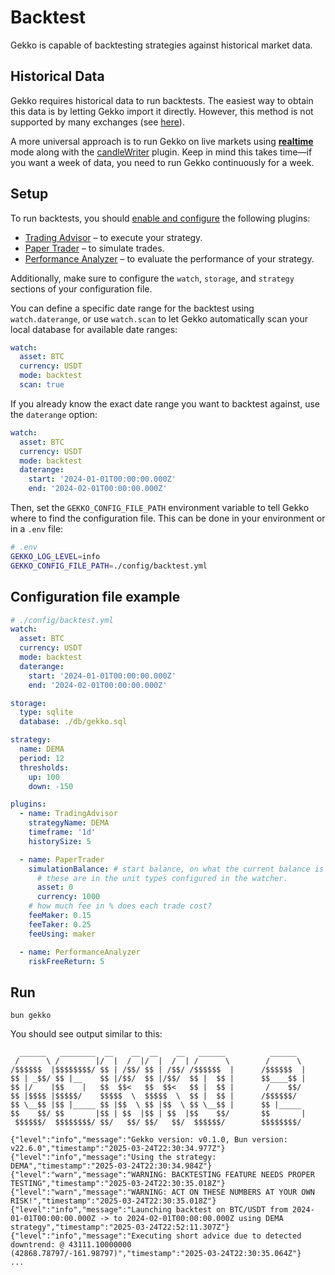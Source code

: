 # Backtest

Gekko is capable of backtesting strategies against historical market data.

## Historical Data

Gekko requires historical data to run backtests. The easiest way to obtain this data is by letting Gekko import it directly. However, this method is not supported by many exchanges (see [here](../introduction/supported-exchanges.md)).

A more universal approach is to run Gekko on live markets using [**realtime**](./realtime.md) mode along with the [candleWriter](../plugins/candle-writer.md) plugin. Keep in mind this takes time—if you want a week of data, you need to run Gekko continuously for a week.

## Setup

To run backtests, you should [enable and configure](../plugins/introduction.md) the following plugins:

- [Trading Advisor](../plugins/trading-advisor.md) – to execute your strategy.
- [Paper Trader](../plugins/paper-trader.md) – to simulate trades.
- [Performance Analyzer](../plugins/performance-analyzer.md) – to evaluate the performance of your strategy.

Additionally, make sure to configure the `watch`, `storage`, and `strategy` sections of your configuration file.

You can define a specific date range for the backtest using `watch.daterange`, or use `watch.scan` to let Gekko automatically scan your local database for available date ranges:

```yaml
watch:
  asset: BTC
  currency: USDT
  mode: backtest
  scan: true
```

If you already know the exact date range you want to backtest against, use the `daterange` option:

```yaml
watch:
  asset: BTC
  currency: USDT
  mode: backtest
  daterange:
    start: '2024-01-01T00:00:00.000Z'
    end: '2024-02-01T00:00:00.000Z'
```

Then, set the `GEKKO_CONFIG_FILE_PATH` environment variable to tell Gekko where to find the configuration file. This can be done in your environment or in a `.env` file:

```bash
# .env
GEKKO_LOG_LEVEL=info
GEKKO_CONFIG_FILE_PATH=./config/backtest.yml
```

## Configuration file example

```yaml
# ./config/backtest.yml
watch:
  asset: BTC
  currency: USDT
  mode: backtest
  daterange:
    start: '2024-01-01T00:00:00.000Z'
    end: '2024-02-01T00:00:00.000Z'

storage:
  type: sqlite
  database: ./db/gekko.sql

strategy:
  name: DEMA
  period: 12
  thresholds:
    up: 100
    down: -150

plugins:
  - name: TradingAdvisor
    strategyName: DEMA
    timeframe: '1d'
    historySize: 5

  - name: PaperTrader
    simulationBalance: # start balance, on what the current balance is compared with
      # these are in the unit types configured in the watcher.
      asset: 0
      currency: 1000
    # how much fee in % does each trade cost?
    feeMaker: 0.15
    feeTaker: 0.25
    feeUsing: maker

  - name: PerformanceAnalyzer
    riskFreeReturn: 5
```

## Run

    bun gekko

You should see output similar to this:

```
  ______   ________  __    __  __    __   ______          ______
 /      \ /        |/  |  /  |/  |  /  | /      \        /      \
/$$$$$$  |$$$$$$$$/ $$ | /$$/ $$ | /$$/ /$$$$$$  |      /$$$$$$  |
$$ | _$$/ $$ |__    $$ |/$$/  $$ |/$$/  $$ |  $$ |      $$____$$ |
$$ |/    |$$    |   $$  $$<   $$  $$<   $$ |  $$ |       /    $$/
$$ |$$$$ |$$$$$/    $$$$$  \  $$$$$  \  $$ |  $$ |      /$$$$$$/
$$ \__$$ |$$ |_____ $$ |$$  \ $$ |$$  \ $$ \__$$ |      $$ |_____
$$    $$/ $$       |$$ | $$  |$$ | $$  |$$    $$/       $$       |
 $$$$$$/  $$$$$$$$/ $$/   $$/ $$/   $$/  $$$$$$/        $$$$$$$$/

{"level":"info","message":"Gekko version: v0.1.0, Bun version: v22.6.0","timestamp":"2025-03-24T22:30:34.977Z"}
{"level":"info","message":"Using the strategy: DEMA","timestamp":"2025-03-24T22:30:34.984Z"}
{"level":"warn","message":"WARNING: BACKTESTING FEATURE NEEDS PROPER TESTING","timestamp":"2025-03-24T22:30:35.018Z"}
{"level":"warn","message":"WARNING: ACT ON THESE NUMBERS AT YOUR OWN RISK!","timestamp":"2025-03-24T22:30:35.018Z"}
{"level":"info","message":"Launching backtest on BTC/USDT from 2024-01-01T00:00:00.000Z -> to 2024-02-01T00:00:00.000Z using DEMA strategy","timestamp":"2025-03-24T22:52:11.307Z"}
{"level":"info","message":"Executing short advice due to detected downtrend: @ 43111.10000000 (42868.78797/-161.98797)","timestamp":"2025-03-24T22:30:35.064Z"}
...
```
